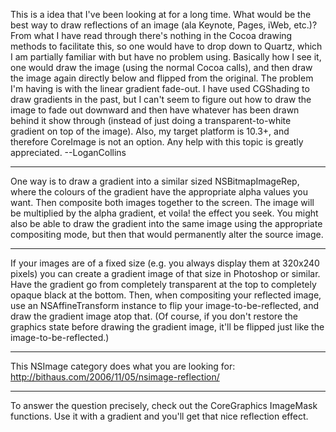 This is a idea that I've been looking at for a long time. What would be the best way to draw reflections of an image (ala Keynote, Pages, iWeb, etc.)? From what I have read through there's nothing in the Cocoa drawing methods to facilitate this, so one would have to drop down to Quartz, which I am partially familiar with but have no problem using. Basically how I see it, one would draw the image (using the normal Cocoa calls), and then draw the image again directly below and flipped from the original. The problem I'm having is with the linear gradient fade-out. I have used CGShading to draw gradients in the past, but I can't seem to figure out how to draw the image to fade out downward and then have whatever has been drawn behind it show through (instead of just doing a transparent-to-white gradient on top of the image). Also, my target platform is 10.3+, and therefore CoreImage is not an option. Any help with this topic is greatly appreciated. --LoganCollins

----

One way is to draw a gradient into a similar sized NSBitmapImageRep, where the colours of the gradient have the appropriate alpha values you want. Then composite both images together to the screen. The image will be multiplied by the alpha gradient, et voila! the effect you seek. You might also be able to draw the gradient into the same image using the appropriate compositing mode, but then that would permanently alter the source image.

----

If your images are of a fixed size (e.g. you always display them at 320x240 pixels) you can create a gradient image of that size in Photoshop or similar. Have the gradient go from completely transparent at the top to completely opaque black at the bottom. Then, when compositing your reflected image, use an NSAffineTransform instance to flip your image-to-be-reflected, and draw the gradient image atop that. (Of course, if you don't restore the graphics state before drawing the gradient image, it'll be flipped just like the image-to-be-reflected.)

----

This NSImage category does what you are looking for: http://bithaus.com/2006/11/05/nsimage-reflection/

----

To answer the question precisely, check out the CoreGraphics ImageMask functions. Use it with a gradient and you'll get that nice reflection effect.
